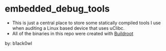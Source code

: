 # embedded_debug_tools

* This is just a central place to store some statically compiled tools I use when auditing a Linux based device that uses uClibc.
* All of the binaries in this repo were created with [Buildroot](https://buildroot.org/download.html)

by: b1ack0wl
